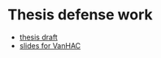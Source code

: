 # Thesis defense work

* [thesis draft](https://github.com/liuyejia/Thesis_Defense/blob/master/thesis_draft_yeti.pdf)
* [slides for VanHAC](https://github.com/liuyejia/Thesis_Defense/blob/master/slides_model_tree_VanHAC.key)
